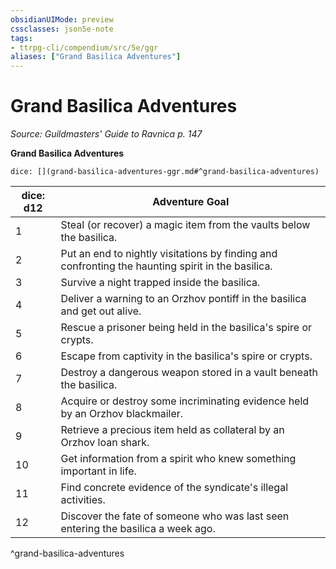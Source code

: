 ```yaml
---
obsidianUIMode: preview
cssclasses: json5e-note
tags:
- ttrpg-cli/compendium/src/5e/ggr
aliases: ["Grand Basilica Adventures"]
---
```

# Grand Basilica Adventures
*Source: Guildmasters' Guide to Ravnica p. 147* 

**Grand Basilica Adventures**

`dice: [](grand-basilica-adventures-ggr.md#^grand-basilica-adventures)`

| dice: d12 | Adventure Goal |
|-----------|----------------|
| 1 | Steal (or recover) a magic item from the vaults below the basilica. |
| 2 | Put an end to nightly visitations by finding and confronting the haunting spirit in the basilica. |
| 3 | Survive a night trapped inside the basilica. |
| 4 | Deliver a warning to an Orzhov pontiff in the basilica and get out alive. |
| 5 | Rescue a prisoner being held in the basilica's spire or crypts. |
| 6 | Escape from captivity in the basilica's spire or crypts. |
| 7 | Destroy a dangerous weapon stored in a vault beneath the basilica. |
| 8 | Acquire or destroy some incriminating evidence held by an Orzhov blackmailer. |
| 9 | Retrieve a precious item held as collateral by an Orzhov loan shark. |
| 10 | Get information from a spirit who knew something important in life. |
| 11 | Find concrete evidence of the syndicate's illegal activities. |
| 12 | Discover the fate of someone who was last seen entering the basilica a week ago. |
^grand-basilica-adventures